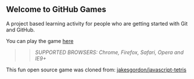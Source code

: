 ## Welcome to GitHub Games

A project based learning activity for people who are getting started with Git and GitHub.

You can play the game [here](https://abhilater.github.io/github-games/)

>> _*SUPPORTED BROWSERS*: Chrome, Firefox, Safari, Opera and IE9+_

This fun open source game was cloned from: [jakesgordon/javascript-tetris](https://github.com/jakesgordon/javascript-tetris)
